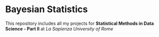 # Bayesian Statistics

This repository includes all my projects for **Statistical Methods in Data Science - Part II** at *La Sapienza University of Rome*
